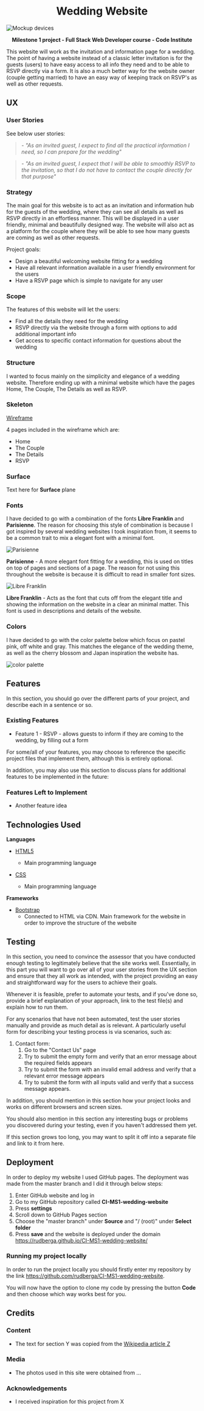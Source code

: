 <h1 align="center">Wedding Website</h1> 

![Mockup devices](https://github.com/rudberga/CI-MS1-wedding-website/blob/master/assets/img/devices.png?raw=true "Mockup devices")

<p align="center"><strong>Milestone 1 project - Full Stack Web Developer course - Code Institute</strong></p>

This website will work as the invitation and information page for a wedding. The point of having a website instead of a classic letter invitation is for the guests (users) to have easy access to all info they need and to be able to RSVP directly via a form. It is also a much better way for the website owner (couple getting married) to have an easy way of keeping track on RSVP's as well as other requests.
 
## UX

### User Stories

See below user stories:

> *- "As an invited guest, I expect to find all the practical information I need, so I can prepare for the wedding"*

> *- "As an invited guest, I expect that I will be able to smoothly RSVP to the invitation, so that I do not have to contact the couple directly for that purpose"*

### Strategy

The main goal for this website is to act as an invitation and information hub for the guests of the wedding, where they can see all details as well as RSVP directly in an effortless manner. This will be displayed in a user friendly, minimal and beautifully designed way. The website will also act as a platform for the couple where they will be able to see how many guests are coming as well as other requests.

Project goals: 

- Design a beautiful welcoming website fitting for a wedding
- Have all relevant information available in a user friendly environment for the users
- Have a RSVP page which is simple to navigate for any user

### Scope

The features of this website will let the users:

- Find all the details they need for the wedding
- RSVP directly via the website through a form with options to add additional important info 
- Get access to specific contact information for questions about the wedding


### Structure

I wanted to focus mainly on the simplicity and elegance of a wedding website. Therefore ending up with a minimal website which have the pages Home, The Couple, The Details as well as RSVP. 

### Skeleton

[Wireframe](https://github.com/rudberga/CI-MS1-wedding-website/blob/a019ce35133a506a45443ff541ea1d9b643e79aa/assets/docs/ms1-wireframe.pdf)

4 pages included in the wireframe which are:
- Home
- The Couple
- The Details
- RSVP

### Surface

Text here for **Surface** plane

### Fonts

I have decided to go with a combination of the fonts **Libre Franklin** and **Parisienne**. The reason for choosing this style of combination is because I got inspired by several wedding websites I took inspiration from, it seems to be a common trait to mix a elegant font with a minimal font.

![Parisienne](https://github.com/rudberga/CI-MS1-wedding-website/blob/master/assets/img/parisienne.png?raw=true "Parisienne font")

**Parisienne** - A more elegant font fitting for a wedding, this is used on titles on top of pages and sections of a page. The reason for not using this throughout the website is because it is difficult to read in smaller font sizes.

![Libre Franklin](https://github.com/rudberga/CI-MS1-wedding-website/blob/master/assets/img/librefranklin.png?raw=true "Libre Franklin font")

**Libre Franklin** - Acts as the font that cuts off from the elegant title and showing the information on the website in a clear an minimal matter. This font is used in descriptions and details of the website.

### Colors

I have decided to go with the color palette below which focus on pastel pink, off white and gray. This matches the elegance of the wedding theme, as well as the cherry blossom and Japan inspiration the website has.

![color palette](https://github.com/rudberga/CI-MS1-wedding-website/blob/master/assets/img/Color%20Palette%20206792.png?raw=true "Color Palette")

## Features

In this section, you should go over the different parts of your project, and describe each in a sentence or so.
 
### Existing Features
- Feature 1 - RSVP - allows guests to inform if they are coming to the wedding, by filling out a form

For some/all of your features, you may choose to reference the specific project files that implement them, although this is entirely optional.

In addition, you may also use this section to discuss plans for additional features to be implemented in the future:

### Features Left to Implement
- Another feature idea

## Technologies Used

**Languages**

- [HTML5](https://en.wikipedia.org/wiki/HTML5)
    - Main programming language

- [CSS](https://en.wikipedia.org/wiki/CSS)
    - Main programming language

**Frameworks**

- [Bootstrap](https://getbootstrap.com/)
    - Connected to HTML via CDN. Main framework for the website in order to improve the structure of the website


## Testing 

In this section, you need to convince the assessor that you have conducted enough testing to legitimately believe that the site works well. Essentially, in this part you will want to go over all of your user stories from the UX section and ensure that they all work as intended, with the project providing an easy and straightforward way for the users to achieve their goals.

Whenever it is feasible, prefer to automate your tests, and if you've done so, provide a brief explanation of your approach, link to the test file(s) and explain how to run them.

For any scenarios that have not been automated, test the user stories manually and provide as much detail as is relevant. A particularly useful form for describing your testing process is via scenarios, such as:

1. Contact form:
    1. Go to the "Contact Us" page
    2. Try to submit the empty form and verify that an error message about the required fields appears
    3. Try to submit the form with an invalid email address and verify that a relevant error message appears
    4. Try to submit the form with all inputs valid and verify that a success message appears.

In addition, you should mention in this section how your project looks and works on different browsers and screen sizes.

You should also mention in this section any interesting bugs or problems you discovered during your testing, even if you haven't addressed them yet.

If this section grows too long, you may want to split it off into a separate file and link to it from here.

## Deployment

In order to deploy my website I used GitHub pages. The deployment was made from the master branch and I did it through below steps:

 1. Enter GitHub website and log in
 2. Go to my GitHub repository called **CI-MS1-wedding-website**
 3. Press **settings**
 4. Scroll down to GitHub Pages section
 5. Choose the "master branch" under **Source** and "/ (root)" under **Select folder**
 6. Press **save** and the website is deployed under the domain https://rudberga.github.io/CI-MS1-wedding-website/

### Running my project locally

In order to run the project locally you should firstly enter my repository by the link https://github.com/rudberga/CI-MS1-wedding-website.

You will now have the option to clone my code by pressing the button **Code** and then choose which way works best for you. 

## Credits

### Content
- The text for section Y was copied from the [Wikipedia article Z](https://en.wikipedia.org/wiki/Z)

### Media
- The photos used in this site were obtained from ...

### Acknowledgements

- I received inspiration for this project from X
